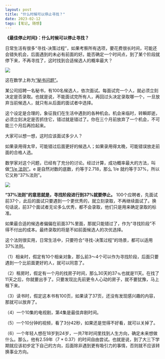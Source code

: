 ```yaml
---
layout: post
title: "什么时候可以停止寻找？"
date: 2023-02-12
tags: [笔记, 随想]
---
```


**《最佳停止时间》：什么时候可以停止寻找？**

日常生活有很多“寻找-决策过程”，如果考察所有选项，要花费很长时间，可能还会错失机会，后面遇到的未必有前面的好。能否确定一个时间点，到了某个阶段就停下来，不再寻找了，这时找到合适候选人的概率最大？

[![](https://camo.githubusercontent.com/f4596f42d1763fbf9b7dcd52096f60d45f850b5774da43a482b5279a95142e6b/68747470733a2f2f63646e2e6265656b6b612e636f6d2f626c6f67696d672f61737365742f3230323330312f6267323032333031303230352e77656270)](https://camo.githubusercontent.com/f4596f42d1763fbf9b7dcd52096f60d45f850b5774da43a482b5279a95142e6b/68747470733a2f2f63646e2e6265656b6b612e636f6d2f626c6f67696d672f61737365742f3230323330312f6267323032333031303230352e77656270)

这在数学上称为[“秘书问题”](https://en.wikipedia.org/wiki/Secretary_problem)。

某公司招聘一名秘书，有100名候选人，依次面试。每面试完一个人，就必须立刻决定是否录取。也就是说，不能面试完所有人，再回过头决定录取哪一个，一旦放弃当前候选人，就只有从后面的面试者中选择。

这个设定是合理的，象征我们在生活中遇到的各种机会。机会来临时，转瞬即逝，必须立刻决定是否抓住它，错过就是错过了。你在三个月前放弃了一个机会，不可能三个月后再捡起来。

大家可以想一想，这时应该面试多少人？

如果录用得太早，可能错过后面更好的候选人；如果录用得太晚，可能错误放走前面的合格人选。

数学家对这个问题，已经有了充分的讨论。经过计算，成功概率最大的方法，叫做[“1/e 法则”](https://en.wikipedia.org/wiki/Secretary_problem#1/e-law_of_best_choice)。e 是自然对数的底数，约等于2.718，那么 1/e 就约等于37%，所以它又称“37%法则”。

[![](https://camo.githubusercontent.com/93f661f5acfd41e9f44fbd0049f183c8ac31e0f6d5282420e97b44cf922b4302/68747470733a2f2f63646e2e6265656b6b612e636f6d2f626c6f67696d672f61737365742f3230323330312f6267323032333031303230362e77656270)](https://camo.githubusercontent.com/93f661f5acfd41e9f44fbd0049f183c8ac31e0f6d5282420e97b44cf922b4302/68747470733a2f2f63646e2e6265656b6b612e636f6d2f626c6f67696d672f61737365742f3230323330312f6267323032333031303230362e77656270)

**“37%法则”的意思就是，寻找阶段进行到37%就要停止。** 100个应聘者，先面试前37个，此后的面试只要遇到一个更优秀的，就立刻录取，不再继续面试了。换句话说，前37个面试者无论多么优秀，都不会录取，他们只是用来确定录取的标准。

如果最合适的候选者偏偏在前面37%里面，那就只能错过了，作为“寻找阶段”不得不付出的成本。最终录取的将是不如前面候选人的次优选择。

这个法则很实用，日常生活中，只要符合“寻找-决策过程”的场景，都可以适用37%法则。

（1）相亲时，假定有10个相亲对象，那么前3～4个可以作为寻找阶段，后面只要遇到一个比前面更好的人，就可以同意了。

（2）租房时，假定有一个月的找房子时间，那么30天的37﹪也就是11天。在找了11天之后，你就要出手了。只要发现比先前更令人心动的房子，就不要犹豫，马上租下来。

（3）读书时，假定这本书有100页，如果读了37页，还没有发现感兴趣的内容，那就可以放弃了。

（4）一个10集的电视剧，第4集是最佳弃剧时间。

（5）一个10分钟的视频，看了3分42秒，如果还是觉得不好看，就可以关掉了。

（6）一个年轻人想在18岁到24岁，一共7年时间里找到人生方向，确定未来想做什么。那么，他有2.59年（7 \* 0.37）的时间自由尝试。也就是说，到了大三下学期就应该初步定下自己的方向，后面除非遇到更有吸引力的事情，否则就不应该转换事业方向。